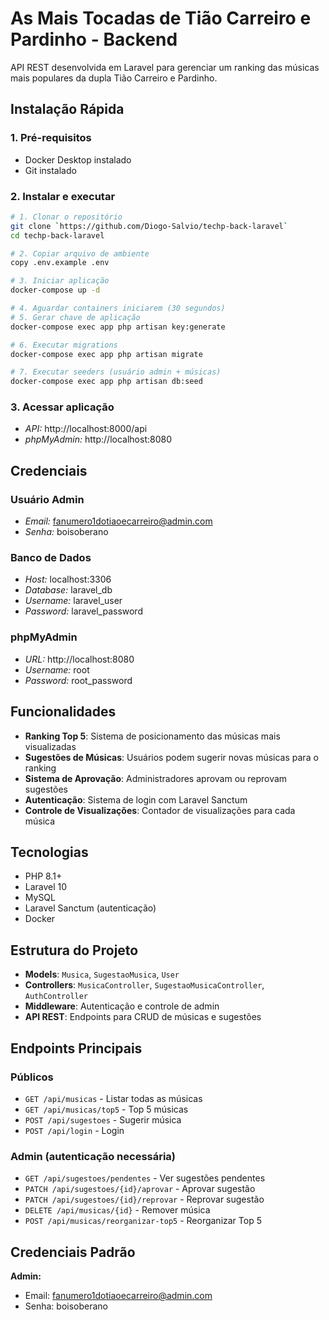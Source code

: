 # As Mais Tocadas de Tião Carreiro e Pardinho - Backend

API REST desenvolvida em Laravel para gerenciar um ranking das músicas mais populares da dupla Tião Carreiro e Pardinho.

## Instalação Rápida

### 1. Pré-requisitos

-   Docker Desktop instalado
-   Git instalado

### 2. Instalar e executar

```bash
# 1. Clonar o repositório
git clone `https://github.com/Diogo-Salvio/techp-back-laravel`
cd techp-back-laravel

# 2. Copiar arquivo de ambiente
copy .env.example .env

# 3. Iniciar aplicação
docker-compose up -d

# 4. Aguardar containers iniciarem (30 segundos)
# 5. Gerar chave de aplicação
docker-compose exec app php artisan key:generate 

# 6. Executar migrations
docker-compose exec app php artisan migrate 

# 7. Executar seeders (usuário admin + músicas)
docker-compose exec app php artisan db:seed
```

### 3. Acessar aplicação

-   *API:* http://localhost:8000/api
-   *phpMyAdmin:* http://localhost:8080

## Credenciais

### Usuário Admin

-   *Email:* fanumero1dotiaoecarreiro@admin.com
-   *Senha:* boisoberano

### Banco de Dados

-   *Host:* localhost:3306
-   *Database:* laravel_db
-   *Username:* laravel_user
-   *Password:* laravel_password

### phpMyAdmin

-   *URL:* http://localhost:8080
-   *Username:* root
-   *Password:* root_password

## Funcionalidades

- **Ranking Top 5**: Sistema de posicionamento das músicas mais visualizadas
- **Sugestões de Músicas**: Usuários podem sugerir novas músicas para o ranking
- **Sistema de Aprovação**: Administradores aprovam ou reprovam sugestões
- **Autenticação**: Sistema de login com Laravel Sanctum
- **Controle de Visualizações**: Contador de visualizações para cada música

## Tecnologias

- PHP 8.1+
- Laravel 10
- MySQL
- Laravel Sanctum (autenticação)
- Docker

## Estrutura do Projeto

- **Models**: `Musica`, `SugestaoMusica`, `User`
- **Controllers**: `MusicaController`, `SugestaoMusicaController`, `AuthController`
- **Middleware**: Autenticação e controle de admin
- **API REST**: Endpoints para CRUD de músicas e sugestões



## Endpoints Principais

### Públicos
- `GET /api/musicas` - Listar todas as músicas
- `GET /api/musicas/top5` - Top 5 músicas
- `POST /api/sugestoes` - Sugerir música
- `POST /api/login` - Login

### Admin (autenticação necessária)
- `GET /api/sugestoes/pendentes` - Ver sugestões pendentes
- `PATCH /api/sugestoes/{id}/aprovar` - Aprovar sugestão
- `PATCH /api/sugestoes/{id}/reprovar` - Reprovar sugestão
- `DELETE /api/musicas/{id}` - Remover música
- `POST /api/musicas/reorganizar-top5` - Reorganizar Top 5

## Credenciais Padrão

**Admin:**
- Email: fanumero1dotiaoecarreiro@admin.com
- Senha: boisoberano
